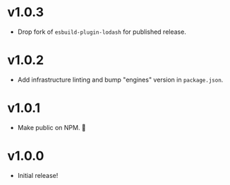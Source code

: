 # v1.0.3

- Drop fork of `esbuild-plugin-lodash` for published release.

# v1.0.2

- Add infrastructure linting and bump "engines" version in `package.json`.

# v1.0.1

- Make public on NPM. 🎉

# v1.0.0

- Initial release!
